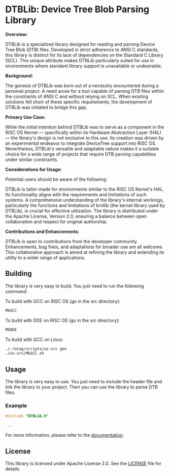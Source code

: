 # DTBLib: Device Tree Blob Parsing Library

**Overview:**

DTBLib is a specialized library designed for reading and parsing Device Tree Blob (DTB) files. Developed in strict adherence to ANSI C standards, this library is distinct for its lack of dependencies on the Standard C Library (SCL). This unique attribute makes DTBLib particularly suited for use in environments where standard library support is unavailable or undesirable.

**Background:**

The genesis of DTBLib was born out of a necessity encountered during a personal project. A need arose for a tool capable of parsing DTB files within the constraints of ANSI C and without relying on SCL. When existing solutions fell short of these specific requirements, the development of DTBLib was initiated to bridge this gap.

**Primary Use Case:**

While the initial intention behind DTBLib was to serve as a component in the RISC OS Kernel — specifically within its Hardware Abstraction Layer (HAL) — the library's design is not exclusive to this use. Its creation was driven by an experimental endeavor to integrate DeviceTree support into RISC OS. Nevertheless, DTBLib's versatile and adaptable nature makes it a suitable choice for a wide range of projects that require DTB parsing capabilities under similar constraints.

**Considerations for Usage:**

Potential users should be aware of the following:

DTBLib is tailor-made for environments similar to the RISC OS Kernel's HAL. Its functionality aligns with the requirements and limitations of such systems.
A comprehensive understanding of the library's internal workings, particularly the functions and limitations of krnllib (the kernel library used by DTBLib), is crucial for effective utilization.
The library is distributed under the Apache License, Version 2.0, ensuring a balance between open collaboration and respect for original authorship.

**Contributions and Enhancements:**

DTBLib is open to contributions from the developer community. Enhancements, bug fixes, and adaptations for broader use are all welcome. This collaborative approach is aimed at refining the library and extending its utility to a wider range of applications.

## Building

The library is very easy to build. You just need to run the following command:

To build with GCC on RISC OS (go in the src directory):

```bash
MkGCC
```

To build with DDE on RISC OS (go in the src directory):

```bash
MkDDE
```

To build with GCC on Linux:

```bash
./.rocog/scripts/ux-src gen
./ux-src/MkGCC.sh
```

## Usage

The library is very easy to use. You just need to include the header file and link the library to your project. Then you can use the library to parse DTB files.

### Example

```c
#include "DTBLib.h"

...
```

For more information, please refer to the [documentation](doc/README.md).

## License

This library is licensed under Apache License 2.0. See the [LICENSE](LICENSE) file for details.
